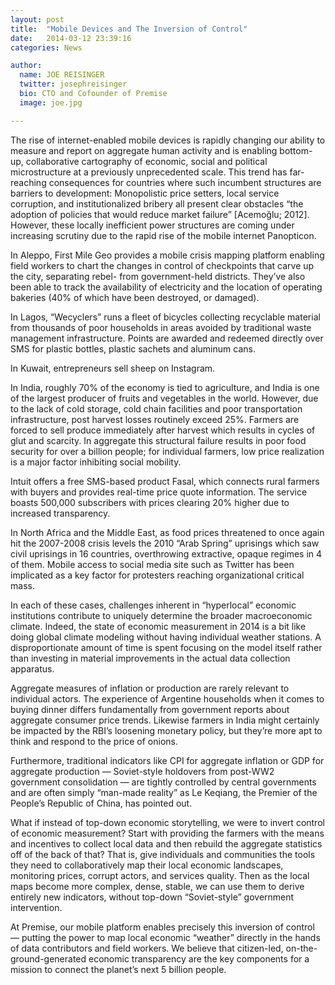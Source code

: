 ```yaml
---
layout: post
title:  "Mobile Devices and The Inversion of Control"
date:   2014-03-12 23:39:16
categories: News

author:
  name: JOE REISINGER
  twitter: josephreisinger
  bio: CTO and Cofounder of Premise
  image: joe.jpg

---
```


The rise of internet-enabled mobile devices is rapidly changing our ability to measure and report on aggregate human activity and is enabling bottom-up, collaborative cartography of economic, social and political microstructure at a previously unprecedented scale. This trend has far-reaching consequences for countries where such incumbent structures are barriers to development: Monopolistic price setters, local service corruption, and institutionalized bribery all present clear obstacles “the adoption of policies that would reduce market failure” [Acemoğlu; 2012]. However, these locally inefficient power structures are coming under increasing scrutiny due to the rapid rise of the mobile internet Panopticon.

In Aleppo, First Mile Geo provides a mobile crisis mapping platform enabling field workers to chart the changes in control of checkpoints that carve up the city, separating rebel- from government-held districts. They’ve also been able to track the availability of electricity and the location of operating bakeries (40% of which have been destroyed, or damaged).

In Lagos, “Wecyclers” runs a fleet of bicycles collecting recyclable material from thousands of poor households in areas avoided by traditional waste management infrastructure. Points are awarded and redeemed directly over SMS for plastic bottles, plastic sachets and aluminum cans.

In Kuwait, entrepreneurs sell sheep on Instagram.

In India, roughly 70% of the economy is tied to agriculture, and India is one of the largest producer of fruits and vegetables in the world. However, due to the lack of cold storage, cold chain facilities and poor transportation infrastructure, post harvest losses routinely exceed 25%. Farmers are forced to sell produce immediately after harvest which results in cycles of glut and scarcity. In aggregate this structural failure results in poor food security for over a billion people; for individual farmers, low price realization is a major factor inhibiting social mobility.

Intuit offers a free SMS-based product Fasal, which connects rural farmers with buyers and provides real-time price quote information. The service boasts 500,000 subscribers with prices clearing 20% higher due to increased transparency.

In North Africa and the Middle East, as food prices threatened to once again hit the 2007-2008 crisis levels the 2010 “Arab Spring” uprisings which saw civil uprisings in 16 countries, overthrowing extractive, opaque regimes in 4 of them. Mobile access to social media site such as Twitter has been implicated as a key factor for protesters reaching organizational critical mass.

In each of these cases, challenges inherent in “hyperlocal” economic institutions contribute to uniquely determine the broader macroeconomic climate. Indeed, the state of economic measurement in 2014 is a bit like doing global climate modeling without having individual weather stations. A disproportionate amount of time is spent focusing on the model itself rather than investing in material improvements in the actual data collection apparatus.

Aggregate measures of inflation or production are rarely relevant to individual actors. The experience of Argentine households when it comes to buying dinner differs fundamentally from government reports about aggregate consumer price trends. Likewise farmers in India might certainly be impacted by the RBI’s loosening monetary policy, but they’re more apt to think and respond to the price of onions.

Furthermore, traditional indicators like CPI for aggregate inflation or GDP for aggregate production — Soviet-style holdovers from post-WW2 government consolidation — are tightly controlled by central governments and are often simply “man-made reality” as Le Keqiang, the Premier of the People’s Republic of China, has pointed out.

What if instead of top-down economic storytelling, we were to invert control of economic measurement? Start with providing the farmers with the means and incentives to collect local data and then rebuild the aggregate statistics off of the back of that? That is, give individuals and communities the tools they need to collaboratively map their local economic landscapes, monitoring prices, corrupt actors, and services quality. Then as the local maps become more complex, dense, stable, we can use them to derive entirely new indicators, without top-down “Soviet-style” government intervention.

At Premise, our mobile platform enables precisely this inversion of control — putting the power to map local economic “weather” directly in the hands of data contributors and field workers. We believe that citizen-led, on-the-ground-generated economic transparency are the key components for a mission to connect the planet’s next 5 billion people.